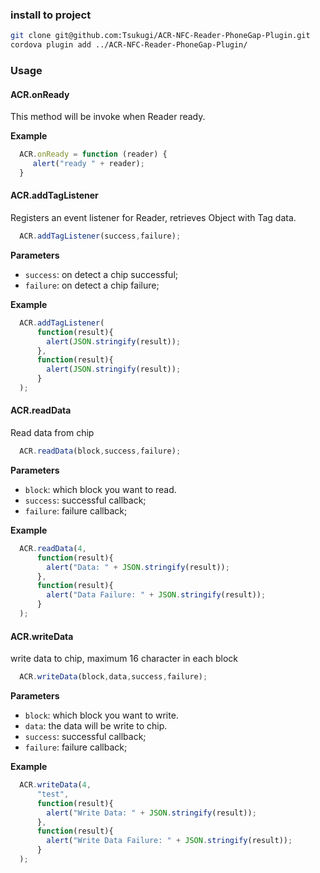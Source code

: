 ### install to project
```bash
git clone git@github.com:Tsukugi/ACR-NFC-Reader-PhoneGap-Plugin.git
cordova plugin add ../ACR-NFC-Reader-PhoneGap-Plugin/
```

### Usage

#### ACR.onReady

This method will be invoke when Reader ready.

__Example__

```javascript
  ACR.onReady = function (reader) {
     alert("ready " + reader);
  }
```

#### ACR.addTagListener

Registers an event listener for Reader, retrieves Object with Tag data.

```javascript
  ACR.addTagListener(success,failure);
```

__Parameters__

 - `success`: on detect a chip successful;
 - `failure`: on detect a chip failure;

__Example__

```javascript
  ACR.addTagListener(
      function(result){
        alert(JSON.stringify(result));
      },
      function(result){
        alert(JSON.stringify(result));
      }
  );
```

#### ACR.readData

Read data from chip

```javascript
  ACR.readData(block,success,failure);
```

__Parameters__

 - `block`: which block you want to read.
 - `success`: successful callback;
 - `failure`: failure callback;

__Example__

```javascript
  ACR.readData(4,
      function(result){
        alert("Data: " + JSON.stringify(result));
      },
      function(result){
        alert("Data Failure: " + JSON.stringify(result));
      }
  );
```
#### ACR.writeData

write data to chip, maximum 16 character in each block

```javascript
  ACR.writeData(block,data,success,failure);
```

__Parameters__

 - `block`: which block you want to write.
 - `data`:  the data will be write to chip.
 - `success`: successful callback;
 - `failure`: failure callback;

__Example__

```javascript
  ACR.writeData(4,
      "test",
      function(result){
        alert("Write Data: " + JSON.stringify(result));
      },
      function(result){
        alert("Write Data Failure: " + JSON.stringify(result));
      }
  );
```
